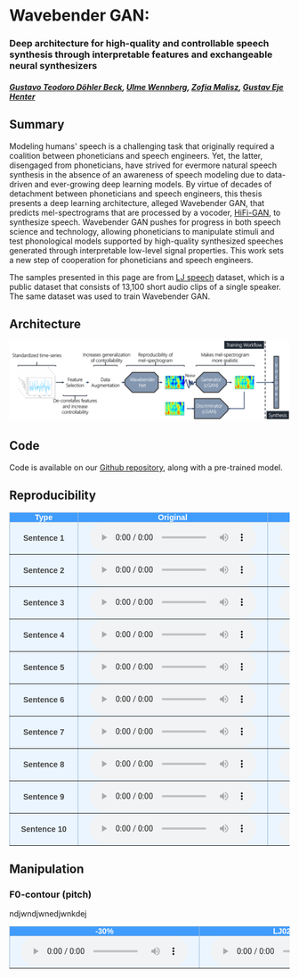 # Wavebender GAN:
### Deep architecture for high-quality and controllable speech synthesis through interpretable features and exchangeable neural synthesizers
##### [Gustavo Teodoro Döhler Beck][gustavo_profile], [Ulme Wennberg][ulme_profile], [Zofia Malisz][zofia_profile], [Gustav Eje Henter][gustav_profile]


<head> 
<link rel="apple-touch-icon" sizes="180x180" href="favicon/apple-touch-icon.png">
<link rel="icon" type="image/png" sizes="32x32" href="favicon/favicon-32x32.png">
<link rel="icon" type="image/png" sizes="16x16" href="favicon/favicon-16x16.png">
<link rel="manifest" href="/site.webmanifest">
<link rel="mask-icon" href="/safari-pinned-tab.svg" color="#5bbad5">
<meta name="msapplication-TileColor" content="#da532c">
<meta name="theme-color" content="#ffffff">
</head>
<!-- This post presents Wavebender GAN a deep architecture for high-quality and controllable speech synthesis through interpretable features and exchangeable neural synthesizers -->

[github_link]: https://github.com/gustavo-beck/wavebender-gan
[gustav_profile]: https://people.kth.se/~ghe/
[gustavo_profile]: https://www.linkedin.com/in/gustavotbeck/
[ulme_profile]: https://www.kth.se/profile/ulme
[zofia_profile]: https://www.kth.se/profile/malisz
[hifi_link]: https://github.com/jik876/hifi-gan
[ljspeech_link]: https://keithito.com/LJ-Speech-Dataset/

## Summary

Modeling humans' speech is a challenging task that originally required a coalition between phoneticians and speech engineers. Yet, the latter, disengaged from phoneticians, have strived for evermore natural speech synthesis in the absence of an awareness of speech modeling due to data-driven and ever-growing deep learning models. By virtue of decades of detachment between phoneticians and speech engineers, this thesis presents a deep learning architecture, alleged Wavebender GAN, that predicts mel-spectrograms that are processed by a vocoder, [HiFi-GAN][hifi_link], to synthesize speech. Wavebender GAN pushes for progress in both speech science and technology, allowing phoneticians to manipulate stimuli and test phonological models supported by high-quality synthesized speeches generated through interpretable low-level signal properties. This work sets a new step of cooperation for phoneticians and speech engineers.

The samples presented in this page are from [LJ speech][ljspeech_link] dataset, which is a public dataset that consists of 13,100 short audio
clips of a single speaker. The same dataset was used to train Wavebender GAN.

## Architecture

![Wavebender GAN](./images/WavebenderGAN.png "Architecture of Wavebender GAN")

## Code

Code is available on our [Github repository][github_link], along with a pre-trained model.

<style type="text/css">
  .tg {
    border-collapse: collapse;
    border-color: #9ABAD9;
    border-spacing: 0;
  }

  .tg td {
    background-color: #EBF5FF;
    border-color: #9ABAD9;
    border-style: solid;
    border-width: 1px;
    color: #444;
    font-family: Arial, sans-serif;
    font-size: 14px;
    overflow: hidden;
    padding: 0px 20px;
    word-break: normal;
    font-weight: bold;
    vertical-align: middle;
  }

  .tg th {
    background-color: #409cff;
    border-color: #9ABAD9;
    border-style: solid;
    border-width: 1px;
    color: #fff;
    font-family: Arial, sans-serif;
    font-size: 14px;
    font-weight: normal;
    overflow: hidden;
    padding: 0px 20px;
    word-break: normal;
    font-weight: bold;
    vertical-align: middle;

  }

  .tg .tg-0pky {
    border-color: inherit;
    text-align: center;
    vertical-align: top,
  }

  .tg .tg-fymr {
    border-color: inherit;
    font-weight: bold;
    text-align: center;
    vertical-align: top
  }
  .slider {
  -webkit-appearance: none;
  width: 75%;
  height: 15px;
  border-radius: 5px;  
  background: #d3d3d3;
  outline: none;
  opacity: 0.7;
  -webkit-transition: .2s;
  transition: opacity .2s;
}

.slider::-webkit-slider-thumb {
  -webkit-appearance: none;
  appearance: none;
  width: 25px;
  height: 25px;
  border-radius: 50%; 
  background: #409cff;
  cursor: pointer;
}

.slider::-moz-range-thumb {
  width: 25px;
  height: 25px;
  border-radius: 50%;
  background: #409cff;
  cursor: pointer;
}
</style>

## Reproducibility 

<table class="tg">
  <thead>
    <tr>
      <th class="tg-0pky">Type</th>
      <th class="tg-0pky" colspan="1">Original</th>
      <th class="tg-0pky" colspan="1">Wavebender GAN</th>
      <th class="tg-0pky" colspan="1">HiFi-GAN</th>
    </tr>
  </thead>
  <tbody>
    <tr>
      <td nowrap class="tg-0pky"><b>Sentence 1</b></td>
      <td class="tg-0pky">
        <audio id="audio-small" controls>
          <source src="./audios/Original/original_1.wav" type="audio/wav">
        </audio>
      </td>
      <td class="tg-0pky">
        <audio controls>
          <source src="./audios/WavebenderGAN/Reproduction/wavebendergan_1.wav" type="audio/wav">
        </audio>
      </td>
      <td class="tg-0pky">
        <audio controls>
          <source src="./audios/HiFiGAN/hifi_1.wav" type="audio/wav">
        </audio>
      </td>
    </tr>
  </tbody>
  
  <tbody>
    <tr>
      <td nowrap class="tg-0pky"><b>Sentence 2</b></td>
      <td class="tg-0pky">
        <audio id="audio-small" controls>
          <source src="./audios/Original/original_2.wav" type="audio/wav">
        </audio>
      </td>
      <td class="tg-0pky">
        <audio controls>
          <source src="./audios/WavebenderGAN/Reproduction/wavebendergan_2.wav" type="audio/wav">
        </audio>
      </td>
      <td class="tg-0pky">
        <audio controls>
          <source src="./audios/HiFiGAN/hifi_2.wav" type="audio/wav">
        </audio>
      </td>
    </tr>
  </tbody>
  
  <tbody>
    <tr>
      <td nowrap class="tg-0pky"><b>Sentence 3</b></td>
      <td class="tg-0pky">
        <audio id="audio-small" controls>
          <source src="./audios/Original/original_3.wav" type="audio/wav">
        </audio>
      </td>
      <td class="tg-0pky">
        <audio controls>
          <source src="./audios/WavebenderGAN/Reproduction/wavebendergan_3.wav" type="audio/wav">
        </audio>
      </td>
      <td class="tg-0pky">
        <audio controls>
          <source src="./audios/HiFiGAN/hifi_3.wav" type="audio/wav">
        </audio>
      </td>
    </tr>
  </tbody>
  
  <tbody>
    <tr>
      <td nowrap class="tg-0pky"><b>Sentence 4</b></td>
      <td class="tg-0pky">
        <audio id="audio-small" controls>
          <source src="./audios/Original/original_4.wav" type="audio/wav">
        </audio>
      </td>
      <td class="tg-0pky">
        <audio controls>
          <source src="./audios/WavebenderGAN/Reproduction/wavebendergan_4.wav" type="audio/wav">
        </audio>
      </td>
      <td class="tg-0pky">
        <audio controls>
          <source src="./audios/HiFiGAN/hifi_4.wav" type="audio/wav">
        </audio>
      </td>
    </tr>
  </tbody>
  
  <tbody>
    <tr>
      <td nowrap class="tg-0pky"><b>Sentence 5</b></td>
      <td class="tg-0pky">
        <audio id="audio-small" controls>
          <source src="./audios/Original/original_5.wav" type="audio/wav">
        </audio>
      </td>
      <td class="tg-0pky">
        <audio controls>
          <source src="./audios/WavebenderGAN/Reproduction/wavebendergan_5.wav" type="audio/wav">
        </audio>
      </td>
      <td class="tg-0pky">
        <audio controls>
          <source src="./audios/HiFiGAN/hifi_5.wav" type="audio/wav">
        </audio>
      </td>
    </tr>
  </tbody>
  
  <tbody>
    <tr>
      <td nowrap class="tg-0pky"><b>Sentence 6</b></td>
      <td class="tg-0pky">
        <audio id="audio-small" controls>
          <source src="./audios/Original/original_6.wav" type="audio/wav">
        </audio>
      </td>
      <td class="tg-0pky">
        <audio controls>
          <source src="./audios/WavebenderGAN/Reproduction/wavebendergan_6.wav" type="audio/wav">
        </audio>
      </td>
      <td class="tg-0pky">
        <audio controls>
          <source src="./audios/HiFiGAN/hifi_6.wav" type="audio/wav">
        </audio>
      </td>
    </tr>
  </tbody>
  
  <tbody>
    <tr>
      <td nowrap class="tg-0pky"><b>Sentence 7</b></td>
      <td class="tg-0pky">
        <audio id="audio-small" controls>
          <source src="./audios/Original/original_7.wav" type="audio/wav">
        </audio>
      </td>
      <td class="tg-0pky">
        <audio controls>
          <source src="./audios/WavebenderGAN/Reproduction/wavebendergan_7.wav" type="audio/wav">
        </audio>
      </td>
      <td class="tg-0pky">
        <audio controls>
          <source src="./audios/HiFiGAN/hifi_7.wav" type="audio/wav">
        </audio>
      </td>
    </tr>
  </tbody>
  
  <tbody>
    <tr>
      <td nowrap class="tg-0pky"><b>Sentence 8</b></td>
      <td class="tg-0pky">
        <audio id="audio-small" controls>
          <source src="./audios/Original/original_8.wav" type="audio/wav">
        </audio>
      </td>
      <td class="tg-0pky">
        <audio controls>
          <source src="./audios/WavebenderGAN/Reproduction/wavebendergan_8.wav" type="audio/wav">
        </audio>
      </td>
      <td class="tg-0pky">
        <audio controls>
          <source src="./audios/HiFiGAN/hifi_8.wav" type="audio/wav">
        </audio>
      </td>
    </tr>
  </tbody>
  
  <tbody>
    <tr>
      <td nowrap class="tg-0pky"><b>Sentence 9</b></td>
      <td class="tg-0pky">
        <audio id="audio-small" controls>
          <source src="./audios/Original/original_9.wav" type="audio/wav">
        </audio>
      </td>
      <td class="tg-0pky">
        <audio controls>
          <source src="./audios/WavebenderGAN/Reproduction/wavebendergan_9.wav" type="audio/wav">
        </audio>
      </td>
      <td class="tg-0pky">
        <audio controls>
          <source src="./audios/HiFiGAN/hifi_9.wav" type="audio/wav">
        </audio>
      </td>
    </tr>
  </tbody>
  
  <tbody>
    <tr>
      <td nowrap class="tg-0pky"><b>Sentence 10</b></td>
      <td class="tg-0pky">
        <audio id="audio-small" controls>
          <source src="./audios/Original/original_10.wav" type="audio/wav">
        </audio>
      </td>
      <td class="tg-0pky">
        <audio controls>
          <source src="./audios/WavebenderGAN/Reproduction/wavebendergan_10.wav" type="audio/wav">
        </audio>
      </td>
      <td class="tg-0pky">
        <audio controls>
          <source src="./audios/HiFiGAN/hifi_10.wav" type="audio/wav">
        </audio>
      </td>
    </tr>
  </tbody>
</table>

## Manipulation  

### F0-contour (pitch)
ndjwndjwnedjwnkdej

<table class="tg">
  <thead>
    <tr>
      <th class="tg-0pky" colspan="1">-30%</th>
      <th class="tg-0pky" colspan="1">LJ026-0014</th>
      <th class="tg-0pky" colspan="1">+30%</th>
    </tr>
  </thead>
  <tbody>
    <tr>
      <td class="tg-0pky">
        <audio id="audio-small" controls>
          <source src="./audios/WavebenderGAN/Manipulation/LJ026-0014_low_f0.wav" type="audio/wav">
        </audio>
      </td>
      <td class="tg-0pky">
        <audio controls>
          <source src="./audios/WavebenderGAN/Manipulation/LJ026-0014.wav" type="audio/wav">
        </audio>
      </td>
      <td class="tg-0pky">
        <audio controls>
          <source src="./audios/WavebenderGAN/Manipulation/LJ026-0014_high_f0.wav" type="audio/wav">
        </audio>
      </td>
    </tr>
  </tbody>
</table>
